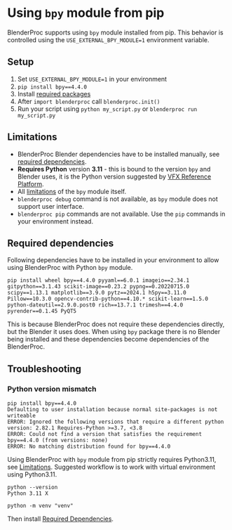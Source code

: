 # Using `bpy` module from pip

BlenderProc supports using `bpy` module installed from pip. This behavior is controlled using the `USE_EXTERNAL_BPY_MODULE=1` environment variable.

## Setup

1. Set `USE_EXTERNAL_BPY_MODULE=1` in your environment
2. `pip install bpy==4.4.0`
3. Install [required packages](#required-dependencies)
4. After `import blenderproc` call `blenderproc.init()`
5. Run your script using `python my_script.py` or `blenderproc run my_script.py`

## Limitations
- BlenderProc Blender dependencies have to be installed manually, see [required dependencies](#required-dependencies).
- **Requires Python** version **3.11** - this is bound to the version `bpy` and Blender uses, it is the Python version suggested by [VFX Reference Platform](https://vfxplatform.com/).
- All [limitations](https://docs.blender.org/api/current/info_advanced_blender_as_bpy.html#limitations) of the `bpy` module itself.
- `blenderproc debug` command is not available, as `bpy` module does not support user interface.
- `blenderproc pip` commands are not available. Use the `pip` commands in your environment instead.

## Required dependencies
Following dependencies have to be installed in your environment to allow using BlenderProc with Python `bpy` module. 

```
pip install wheel bpy==4.4.0 pyyaml==6.0.1 imageio==2.34.1 gitpython==3.1.43 scikit-image==0.23.2 pypng==0.20220715.0 scipy==1.13.1 matplotlib==3.9.0 pytz==2024.1 h5py==3.11.0 Pillow==10.3.0 opencv-contrib-python==4.10.* scikit-learn==1.5.0 python-dateutil==2.9.0.post0 rich==13.7.1 trimesh==4.4.0 pyrender==0.1.45 PyQT5
```

This is because BlenderProc does not require these dependencies directly, but the Blender it uses does. When using `bpy` package there is no Blender being installed and these dependencies become dependencies of the BlenderProc.

## Troubleshooting

### Python version mismatch

```
pip install bpy==4.4.0
Defaulting to user installation because normal site-packages is not writeable
ERROR: Ignored the following versions that require a different python version: 2.82.1 Requires-Python >=3.7, <3.8
ERROR: Could not find a version that satisfies the requirement bpy==4.4.0 (from versions: none)
ERROR: No matching distribution found for bpy==4.4.0
```

Using BlenderProc with `bpy` module from pip strictly requires Python3.11, see [Limitations](#limitations). Suggested workflow is to work with virtual environment using Python3.11. 

```
python --version
Python 3.11 X

python -m venv "venv"
```

Then install [Required Dependencies](#required-dependencies).